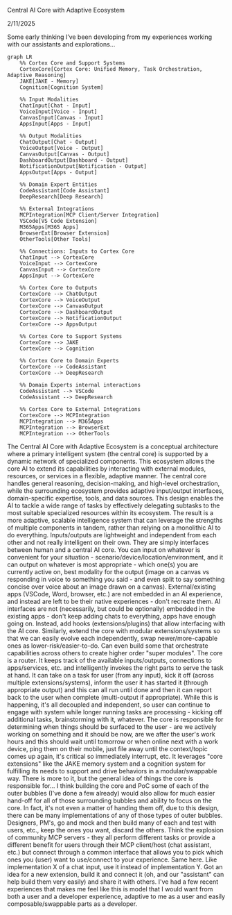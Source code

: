 Central AI Core with Adaptive Ecosystem

2/11/2025

Some early thinking I’ve been developing from my experiences working with our assistants and explorations…

```mermaid
graph LR
    %% Cortex Core and Support Systems
    CortexCore[Cortex Core: Unified Memory, Task Orchestration, Adaptive Reasoning]
    JAKE[JAKE - Memory]
    Cognition[Cognition System]

    %% Input Modalities
    ChatInput[Chat - Input]
    VoiceInput[Voice - Input]
    CanvasInput[Canvas - Input]
    AppsInput[Apps - Input]

    %% Output Modalities
    ChatOutput[Chat - Output]
    VoiceOutput[Voice - Output]
    CanvasOutput[Canvas - Output]
    DashboardOutput[Dashboard - Output]
    NotificationOutput[Notification - Output]
    AppsOutput[Apps - Output]

    %% Domain Expert Entities
    CodeAssistant[Code Assistant]
    DeepResearch[Deep Research]

    %% External Integrations
    MCPIntegration[MCP Client/Server Integration]
    VSCode[VS Code Extension]
    M365Apps[M365 Apps]
    BrowserExt[Browser Extension]
    OtherTools[Other Tools]

    %% Connections: Inputs to Cortex Core
    ChatInput --> CortexCore
    VoiceInput --> CortexCore
    CanvasInput --> CortexCore
    AppsInput --> CortexCore

    %% Cortex Core to Outputs
    CortexCore --> ChatOutput
    CortexCore --> VoiceOutput
    CortexCore --> CanvasOutput
    CortexCore --> DashboardOutput
    CortexCore --> NotificationOutput
    CortexCore --> AppsOutput

    %% Cortex Core to Support Systems
    CortexCore --> JAKE
    CortexCore --> Cognition

    %% Cortex Core to Domain Experts
    CortexCore --> CodeAssistant
    CortexCore --> DeepResearch

    %% Domain Experts internal interactions
    CodeAssistant --> VSCode
    CodeAssistant --> DeepResearch

    %% Cortex Core to External Integrations
    CortexCore --> MCPIntegration
    MCPIntegration --> M365Apps
    MCPIntegration --> BrowserExt
    MCPIntegration --> OtherTools
```

The Central AI Core with Adaptive Ecosystem is a conceptual architecture where a primary intelligent system (the central core) is supported by a dynamic network of specialized components. This ecosystem allows the core AI to extend its capabilities by interacting with external modules, resources, or services in a flexible, adaptive manner. The central core handles general reasoning, decision-making, and high-level orchestration, while the surrounding ecosystem provides adaptive input/output interfaces, domain-specific expertise, tools, and data sources. This design enables the AI to tackle a wide range of tasks by effectively delegating subtasks to the most suitable specialized resources within its ecosystem. The result is a more adaptive, scalable intelligence system that can leverage the strengths of multiple components in tandem, rather than relying on a monolithic AI to do everything.
Inputs/outputs are lightweight and independent from each other and not really intelligent on their own. They are simply interfaces between human and a central AI core. You can input on whatever is convenient for your situation - scenario/device/location/environment, and it can output on whatever is most appropriate - which one(s) you are currently active on, best modality for the output (image on a canvas vs responding in voice to something you said - and even split to say something concise over voice about an image drawn on a canvas).
External/existing apps (VSCode, Word, browser, etc.) are not embedded in an AI experience, and instead are left to be their native experiences - don't recreate them. AI interfaces are not (necessarily, but could be optionally) embedded in the existing apps - don't keep adding chats to everything, apps have enough going on. Instead, add hooks (extensions/plugins) that allow interfacing with the AI core.
Similarly, extend the core with modular extensions/systems so that we can easily evolve each independently, swap newer/more-capable ones as lower-risk/easier-to-do. Can even build some that orchestrate capabilities across others to create higher order "super modules".
The core is a router. It keeps track of the available inputs/outputs, connections to apps/services, etc. and intelligently invokes the right parts to serve the task at hand. It can take on a task for user (from any input), kick it off (across multiple extensions/systems), inform the user it has started it (through appropriate output) and this can all run until done and then it can report back to the user when complete (multi-output if appropriate). While this is happening, it's all decoupled and independent, so user can continue to engage with system while longer running tasks are processing - kicking off additional tasks, brainstorming with it, whatever. The core is responsible for determining when things should be surfaced to the user - are we actively working on something and it should be now, are we after the user's work hours and this should wait until tomorrow or when online next with a work device, ping them on their mobile, just file away until the context/topic comes up again, it's critical so immediately interrupt, etc. It leverages "core extensions" like the JAKE memory system and a cognition system for fulfilling its needs to support and drive behaviors in a modular/swappable way. There is more to it, but the general idea of things the core is responsible for...
I think building the core and PoC some of each of the outer bubbles (I've done a few already) would also allow for much easier hand-off for all of those surrounding bubbles and ability to focus on the core. In fact, it's not even a matter of handing them off, due to this design, there can be many implementations of any of those types of outer bubbles. Designers, PM's, go and mock and then build many of each and test with users, etc., keep the ones you want, discard the others. Think the explosion of community MCP servers - they all perform different tasks or provide a different benefit for users through their MCP client/host (chat assistant, etc.) but connect through a common interface that allows you to pick which ones you (user) want to use/connect to your experience. Same here. Like implementation X of a chat input, use it instead of implementation Y. Got an idea for a new extension, build it and connect it (oh, and our "assistant" can help build them very easily) and share it with others.
I've had a few recent experiences that makes me feel like this is model that I would want from both a user and a developer experience, adaptive to me as a user and easily composable/swappable parts as a developer.
